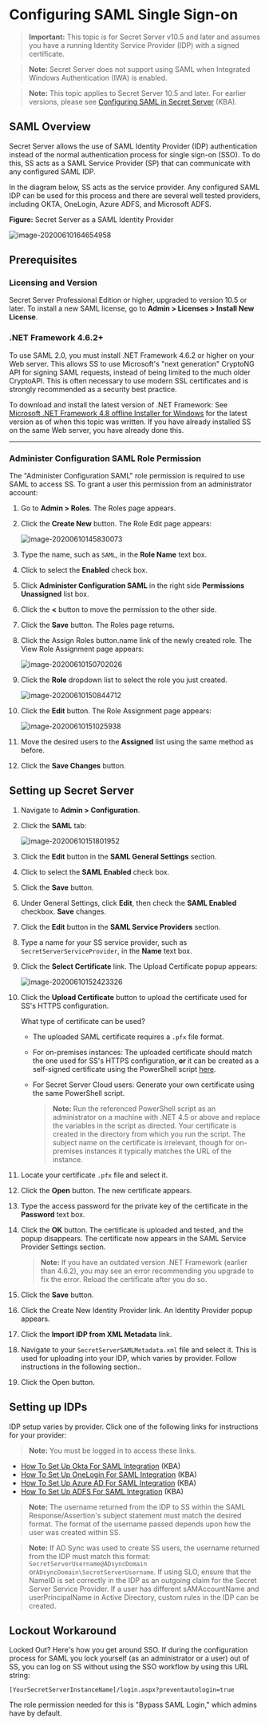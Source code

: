 [title]: # (Configuring SAML Single Sign-on)
[tags]: # (authentication,SAML,SSO)
[priority]: # (1000)
[display]: # (all)

# Configuring SAML Single Sign-on

> **Important:** This topic is for Secret Server v10.5 and later and assumes you have a running Identity Service Provider (IDP) with a signed certificate.

> **Note:** Secret Server does not support using SAML when Integrated Windows Authentication (IWA) is enabled.

> **Note:** This topic applies to Secret Server 10.5 and later. For earlier versions, please see [Configuring SAML in Secret Server](https://docs.thycotic.com/ss/10.8.0/authentication/configuring-saml-sso/index.md) (KBA).

## SAML Overview

Secret Server allows the use of SAML Identity Provider (IDP) authentication instead of the normal authentication process for single sign-on (SSO). To do this, SS acts as a SAML Service Provider (SP) that can communicate with any configured SAML IDP.

In the diagram below, SS acts as the service provider. Any configured SAML IDP can be used for this process and there are several well tested providers, including OKTA, OneLogin, Azure ADFS, and Microsoft ADFS.

**Figure:** Secret Server as a SAML Identity Provider

![image-20200610164654958](images/image-20200610164654958.png)

##  Prerequisites

### Licensing and Version

Secret Server Professional Edition or higher, upgraded to version 10.5 or later. To install a new SAML license, go to **Admin \> Licenses \> Install New License**.

### .NET Framework 4.6.2+

To use SAML 2.0, you must install .NET Framework 4.6.2 or higher on your Web server. This allows SS to use Microsoft's "next generation" CryptoNG API for signing SAML requests, instead of being limited to the much older CryptoAPI. This is often necessary to use modern SSL certificates and is strongly recommended as a security best practice.

To download and install the latest version of .NET Framework: See [Microsoft .NET Framework 4.8 offline Installer for Windows](https://support.microsoft.com/en-us/help/4503548/microsoft-net-framework-4-8-offline-installer-for-windows) for the latest version as of when this topic was written. If you have already installed SS on the same Web server, you have already done this.

****

### Administer Configuration SAML Role Permission

The "Administer Configuration SAML" role permission is required to use SAML to access SS. To grant a user this permission from an administrator account:

1. Go to **Admin > Roles**. The Roles page appears.

1. Click the **Create New** button. The Role Edit page appears:

   ![image-20200610145830073](images/image-20200610145830073.png)

1. Type the name, such as `SAML`, in the **Role Name** text box.

1. Click to select the **Enabled** check box.

1. Click **Administer Configuration SAML** in the right side **Permissions Unassigned** list box.

1. Click the **\<** button to move the permission to the other side.

1. Click the **Save** button. The Roles page returns.

1. Click the Assign Roles button.name link of the newly created role. The View Role Assignment page appears:

   ![image-20200610150702026](images/image-20200610150702026.png)

1. Click the **Role** dropdown list to select the role you just created.

   ![image-20200610150844712](images/image-20200610150844712.png)

1. Click the **Edit** button. The Role Assignment page appears:

   ![image-20200610151025938](images/image-20200610151025938.png)

1. Move the desired users to the **Assigned** list using the same method as before.

1. Click the **Save Changes** button.

## Setting up Secret Server

1. Navigate to **Admin \> Configuration**.

1. Click the **SAML** tab:

   ![image-20200610151801952](images/image-20200610151801952.png)

1. Click the **Edit** button in the **SAML General Settings** section.

1. Click to select the **SAML Enabled** check box.

1. Click the **Save** button.

1. Under General Settings, click **Edit**, then check the **SAML Enabled** checkbox. **Save** changes.

1. Click the **Edit** button in the **SAML Service Providers** section.

1. Type a name for your SS service provider, such as `SecretServerServiceProvider`, in the **Name** text box.

1. Click the **Select Certificate** link. The Upload Certificate popup appears:

   ![image-20200610152423326](images/image-20200610152423326.png)

1. Click the **Upload Certificate** button to upload the certificate used for SS's HTTPS configuration.
   
   What type of certificate can be used?
   
   - The uploaded SAML certificate requires a `.pfx` file format.
   
   - For on-premises instances: The uploaded certificate should match the one used for SS's HTTPS configuration, **or** it can be created as a self-signed certificate using the PowerShell script [here](https://github.com/thycotic/extrabits/blob/master/Generate-Cert.ps1).
   
   - For Secret Server Cloud users: Generate your own certificate using the same PowerShell script.
   
      > **Note:** Run the referenced PowerShell script as an administrator on a machine with .NET 4.5 or above and replace the variables in the script as directed. Your certificate is created in the directory from which you run the script. The subject name on the certificate is irrelevant, though for on-premises instances it typically matches the URL of the instance.
   
1. Locate your certificate `.pfx` file and select it.

1. Click the **Open** button. The new certificate appears.

1. Type the access password for the private key of the certificate in the **Password** text box.

1. Click the **OK** button. The certificate is uploaded and tested, and the popup disappears. The certificate now appears in the SAML Service Provider Settings section.

   > **Note:** If you have an outdated version .NET Framework (earlier than 4.6.2), you may see an error recommending you upgrade to fix the error. Reload the certificate after you do so.

1. Click the **Save** button.

1. Click the Create New Identity Provider link. An Identity Provider popup appears.

1. Click the **Import IDP from XML Metadata** link.

1. Navigate to your `SecretServerSAMLMetadata.xml` file and select it. This is used for uploading into your IDP, which varies by provider. Follow instructions in the following section..

1. Click the Open button.

## Setting up IDPs

IDP setup varies by provider. Click one of the following links for instructions for your provider:

> **Note:** You must be logged in to access these links.

- [How To Set Up Okta For SAML Integration](https://thycotic.force.com/support/s/article/SS-Setting-up-OKTA-for-SAML) (KBA)
- [How To Set Up OneLogin For SAML Integration](https://thycotic.force.com/support/s/article/SS-Setting-up-OneLogin-for-SAML) (KBA)
- [How To Set Up Azure AD For SAML Integration](https://thycotic.force.com/support/s/article/SS-Setting-up-Azure-AD-for-SAML) (KBA)
- [How To Set Up ADFS For SAML Integration](https://thycotic.force.com/support/s/article/SS-Setting-up-ADFS-for-SAML) (KBA)

> **Note:** The username returned from the IDP to SS within the SAML Response/Assertion's subject statement must match the desired format. The format of the username passed depends upon how the user was created within SS.

> **Note:** If AD Sync was used to create SS users, the username returned from the IDP must match this format: `SecretServerUsername@ADsyncDomain` or`ADsyncDomain\SecretServerUsername`. If using SLO, ensure that the NameID is set correctly in the IDP as an outgoing claim for the Secret Server Service Provider. If a user has different sAMAccountName and userPrincipalName in Active Directory, custom rules in the IDP can be created.

## Lockout Workaround

Locked Out? Here's how you get around SSO. If during the configuration process for SAML you lock yourself (as an administrator or a user) out of SS, you can log on SS without using the SSO workflow by using this URL string:

`[YourSecretServerInstanceName]/login.aspx?preventautologin=true`

The role permission needed for this is "Bypass SAML Login," which admins have by default.

